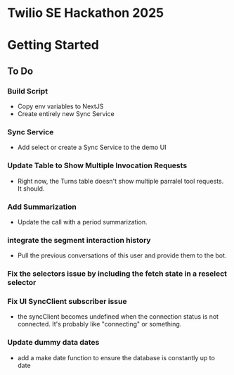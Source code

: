 # Twilio SE Hackathon 2025

# Getting Started

## To Do

### Build Script

- Copy env variables to NextJS
- Create entirely new Sync Service

### Sync Service

- Add select or create a Sync Service to the demo UI

### Update Table to Show Multiple Invocation Requests

- Right now, the Turns table doesn't show multiple parralel tool requests. It should.

### Add Summarization

- Update the call with a period summarization.

### integrate the segment interaction history

- Pull the previous conversations of this user and provide them to the bot.

### Fix the selectors issue by including the fetch state in a reselect selector

### Fix UI SyncClient subscriber issue

- the syncClient becomes undefined when the connection status is not connected. It's probably like "connecting" or something.

### Update dummy data dates

- add a make date function to ensure the database is constantly up to date
